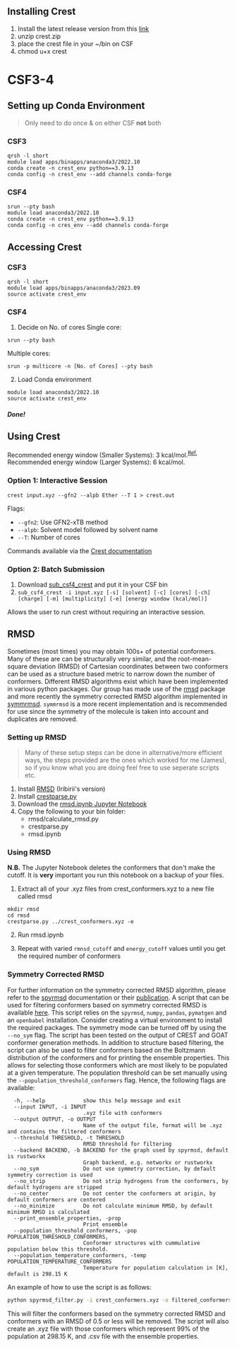 ## Installing Crest

1. Install the latest release version from this [link](https://github.com/crest-lab/crest/releases)
1. unzip crest.zip
1. place the crest file in your ~/bin on CSF
1. chmod u+x crest

# CSF3-4

## Setting up Conda Environment

> Only need to do once & on either CSF **not** both

### CSF3

```
qrsh -l short
module load apps/binapps/anaconda3/2022.10
conda create -n crest_env python==3.9.13
conda config -n crest_env --add channels conda-forge
```

### CSF4

```
srun --pty bash
module load anaconda3/2022.10
conda create -n crest_env python==3.9.13
conda config -n cres_env --add channels conda-forge
```

## Accessing Crest

### CSF3

```
qrsh -l short
module load apps/binapps/anaconda3/2023.09
source activate crest_env
```

### CSF4

1. Decide on No. of cores
   Single core:

```
srun --pty bash
```

Multiple cores:

```
srun -p multicore -n [No. of Cores] --pty bash
```

2. Load Conda environment

```
module load anaconda3/2022.10
source activate crest_env
```

##### Done!

## Using Crest

Recommended energy window (Smaller Systems): 3 kcal/mol.<sup>[Ref.](https://onlinelibrary.wiley.com/doi/10.1002/anie.202205735)</sup>
Recommended energy window (Larger Systems): 6 kcal/mol.

### Option 1: Interactive Session

```
crest input.xyz --gfn2 --alpb Ether --T 1 > crest.out
```

Flags:

- `--gfn2`: Use GFN2-xTB method
- `--alpb`: Solvent model followed by solvent name
- `--T`: Number of cores

Commands available via the [Crest documentation](https://crest-lab.github.io/crest-docs/page/documentation)

### Option 2: Batch Submission

1. Download [sub_csf4_crest](../../scripts/submission/CSF3-4/CREST/sub_csf4_crest) and put it in your CSF bin
1. `sub_csf4_crest -i input.xyz [-s] [solvent] [-c] [cores] [-ch] [charge] [-m] [multiplicity] [-e] [energy window (kcal/mol)]`

Allows the user to run crest without requiring an interactive session.

## RMSD

Sometimes (most times) you may obtain 100s+ of potential conformers. Many of these are can be structurally very similar, and the root-mean-square deviation (RMSD) of Cartesian coordinates between two conformers can be used as a structure based metric to narrow down the number of conformers.
Different RMSD algorithms exist which have been implemented in various python packages. Our group has made use of the [rmsd](https://github.com/charnley/rmsd) package and more recently the symmetry corrected RMSD algorithm implemented in [symmrmsd](https://github.com/RMeli/spyrmsd/tree/develop). `symmrmsd` is a more recent implementation and is recommended for use since the symmetry of the molecule is taken into account and duplicates are removed.

### Setting up RMSD

> Many of these setup steps can be done in alternative/more efficient ways, the steps provided are the ones which worked for me (James), so if you know what you are doing feel free to use seperate scripts etc.

1. Install [RMSD](https://github.com/iribirii/rmsd) (Iribirii's version)
1. Install [crestparse.py](https://github.com/juhesiit/crestparse)
1. Download the [rmsd.ipynb Jupyter Notebook](tbd)
1. Copy the following to your bin folder:
   - rmsd/calculate_rmsd.py
   - crestparse.py
   - rmsd.ipynb

### Using RMSD

**N.B.** The Jupyter Notebook deletes the conformers that don't make the cutoff. It is **very** important you run this notebook on a backup of your files.

1. Extract all of your .xyz files from crest_conformers.xyz to a new file called rmsd

```
mkdir rmsd
cd rmsd
crestparse.py ../crest_conformers.xyz -e
```

2. Run rmsd.ipynb

1. Repeat with varied  `rmnsd_cutoff` and `energy_cutoff` values until you get the required number of conformers

### Symmetry Corrected RMSD

For further information on the symmetry corrected RMSD algorithm, please refer to the [spyrmsd](https://spyrmsd.readthedocs.io/en/develop/) documentation or their [publication](https://jcheminf.biomedcentral.com/articles/10.1186/s13321-020-00455-2).
A script that can be used for filtering conformers based on symmetry corrected RMSD is available [here](../../scripts/analysis/spyrmsd_filter.py).
This script relies on the `spyrmsd`, `numpy`, `pandas`, `pymatgen` and an `openbabel` installation. Consider creating a virtual environment to install the required packages.
The symmetry mode can be turned off by using the `--no_sym` flag. The script has been tested on the output of CREST and GOAT conformer generation methods. In addition to structure based filtering, the script can also be used to filter conformers based on the Boltzmann distribution of the conformers and for printing the ensemble properties. This allows for selecting those conformers which are most likely to be populated at a given temperature. The population threshold can be set manually using the `--population_threshold_conformers` flag. Hence, the following flags are available:
```
  -h, --help            show this help message and exit
  --input INPUT, -i INPUT
                        .xyz file with conformers
  --output OUTPUT, -o OUTPUT
                        Name of the output file, format will be .xyz and contains the filtered conformers
  --threshold THRESHOLD, -t THRESHOLD
                        RMSD threshold for filtering
  --backend BACKEND, -b BACKEND for the graph used by spyrmsd, default is rustworkx
                        Graph backend, e.g. networkx or rustworkx
  --no_sym              Do not use symmetry correction, by default symmetry correction is used
  --no_strip            Do not strip hydrogens from the conformers, by default hydrogens are stripped
  --no_center           Do not center the conformers at origin, by default conformers are centered
  --no_minimize         Do not calculate minimum RMSD, by default minimum RMSD is calculated
  --print_ensemble_properties, -prop
                        Print ensemble
  --population_threshold_conformers, -pop POPULATION_THRESHOLD_CONFORMERS,  
                        Conformer structures with cummulative population below this threshold. 
  --population_temperature_conformers, -temp POPULATION_TEMPERATURE_CONFORMERS
                        Temperature for population calculation in [K], default is 298.15 K
```

An example of how to use the script is as follows:
```bash
python spyrmsd_filter.py -i crest_conformers.xyz -o filtered_conformers.xyz --symmetry_mode --rmsd_cutoff 0.5 --population_threshold_conformers 99
```

This will filter the conformers based on the symmetry corrected RMSD and conformers with an RMSD of 0.5 or less will be removed. The script will also create an .xyz file with those conformers which represent 99% of the population at 298.15 K, and .csv file with the ensemble properties.

